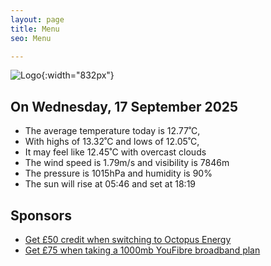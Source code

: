 ```yaml
---
layout: page
title: Menu
seo: Menu

---
```


![Logo](/images/logo.jpg){:width="832px"}

<!-- weather_marker starts -->
## On Wednesday, 17 September 2025

- The average temperature today is 12.77˚C,
- With highs of 13.32˚C and lows of 12.05˚C,
- It may feel like 12.45˚C with overcast clouds
- The wind speed is 1.79m/s and visibility is 7846m
- The pressure is 1015hPa and humidity is 90%
- The sun will rise at 05:46 and set at 18:19

<!-- weather_marker ends -->

## Sponsors

- [Get £50 credit when switching to Octopus Energy](https://bit.ly/3oD1nnS)
- [Get £75 when taking a 1000mb YouFibre broadband plan](https://aklam.io/91zWhU?)
